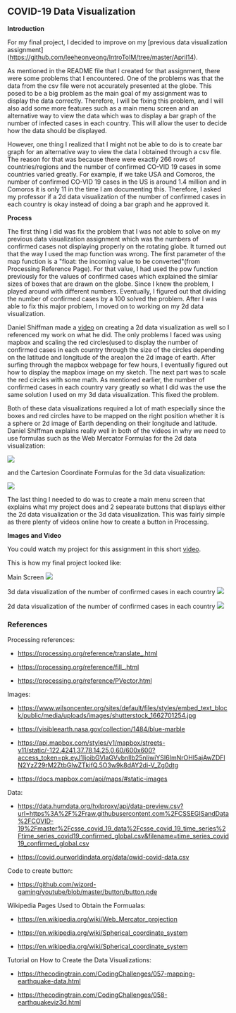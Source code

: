 ## COVID-19 Data Visualization

**Introduction**

For my final project, I decided to improve on my [previous data visualization assignment]
(https://github.com/leeheonyeong/IntroToIM/tree/master/April14).

As mentioned in the README file that I created for that assignment, there were some problems that I encountered. One of the 
problems was that the data from the csv file were not accurately presented at the globe. This posed to be a big problem as the
main goal of my assignment was to display the data correctly. Therefore, I will be fixing this problem, and I will also add 
some more features such as a main menu screen and an alternative way to view the data which was to display a bar graph of the
number of infected cases in each country. This will allow the user to decide how the data should be displayed. 

However, one thing I realized that I might not be able to do is to create bar graph for an alternative way to view the data I
obtained through a csv file. The reason for that was because there were exactly 266 rows of countries/regions and the number
of confirmed CO-VID 19 cases in some countries varied greatly. For example, if we take USA and Comoros, the number of 
confirmed CO-VID 19 cases in the US is around 1.4 million and in Comoros it is only 11 in the time I am documenting this. 
Therefore, I asked my professor if a 2d data visualization of the number of confirmed cases in each country is okay instead
of doing a bar graph and he approved it.

**Process**

The first thing I did was fix the problem that I was not able to solve on my previous data visualization assignment which was
the numbers of confirmed cases not displaying properly on the rotating globe. It turned out that the way I used the map 
function was wrong. The first parameter of the map function is a "float: the incoming value to be converted"(from Processing
Reference Page). For that value, I had used the pow function previously for the values of confirmed cases which explained
the similar sizes of boxes that are drawn on the globe. Since I knew the problem, I played around with different numbers. 
Eventually, I figured out that dividing the number of confirmed cases by a 100 solved the problem. After I was able to fix 
this major problem, I moved on to working on my 2d data visualization.

Daniel Shiffman made a [video](https://www.youtube.com/watch?v=ZiYdOwOrGyc&list=PLRqwX-V7Uu6ZiZxtDDRCi6uhfTH4FilpH&index=74)
on creating a 2d data visualization as well so I referenced my work on what he did. The only problems I faced was using mapbox 
and scaling the red circles(used to display the number of confirmed cases in each country through the size of the circles 
depending on the latitude and longitude of the area)on the 2d image of earth. After surfing through the mapbox webpage for few 
hours, I eventually figured out how to display the mapbox image on my sketch. The next part was to scale the red circles with 
some math. As mentioned earlier, the number of confirmed cases in each country vary greatly so what I did was the use the same 
solution I used on my 3d data visualization. This fixed the problem.

Both of these data visualizations required a lot of math especially since the boxes and red circles have to be mapped on the
right position whether it is a sphere or 2d image of Earth depending on their longitude and latitude. Daniel Shiffman explains
really well in both of the videos in why we need to use formulas such as the Web Mercator Formulas for the 2d data 
visualization:

![](https://i.imgur.com/vYpxSY0.png)

and the Cartesion Coordinate Formulas for the 3d data visualization:

![](https://i.imgur.com/gaLtJ7Q.png)

The last thing I needed to do was to create a main menu screen that explains what my project does and 2 sepearate buttons that
displays either the 2d data visualization or the 3d data visualization. This was fairly simple as there plenty of videos 
online how to create a button in Processing.

**Images and Video**

You could watch my project for this assignment in this short [video](https://youtu.be/S05hw3ojCKE).

This is how my final project looked like:

Main Screen
![](https://i.imgur.com/XuntxRF.png)

3d data visualization of the number of confirmed cases in each country
![](https://i.imgur.com/pGlH16K.png)

2d data visualization of the number of confirmed cases in each country
![](https://i.imgur.com/rC5SFeU.png)


### References

Processing references:

- https://processing.org/reference/translate_.html

- https://processing.org/reference/fill_.html

- https://processing.org/reference/PVector.html

Images:

- https://www.wilsoncenter.org/sites/default/files/styles/embed_text_block/public/media/uploads/images/shutterstock_1662701254.jpg

- https://visibleearth.nasa.gov/collection/1484/blue-marble

- https://api.mapbox.com/styles/v1/mapbox/streets-v11/static/-122.4241,37.78,14.25,0,60/600x600?access_token=pk.eyJ1IjoibGVlaGVvbnllb25nIiwiYSI6ImNrOHl5ajAwZDFlN2YzZ29rM2ZtbGIwZTkifQ.5O3w9k8dAY2di-V_Zg0dtg

- https://docs.mapbox.com/api/maps/#static-images

Data:

- https://data.humdata.org/hxlproxy/api/data-preview.csv?url=https%3A%2F%2Fraw.githubusercontent.com%2FCSSEGISandData%2FCOVID-19%2Fmaster%2Fcsse_covid_19_data%2Fcsse_covid_19_time_series%2Ftime_series_covid19_confirmed_global.csv&filename=time_series_covid19_confirmed_global.csv

- https://covid.ourworldindata.org/data/owid-covid-data.csv

Code to create button:

- https://github.com/wizord-gaming/youtube/blob/master/button/button.pde

Wikipedia Pages Used to Obtain the Formualas:

- https://en.wikipedia.org/wiki/Web_Mercator_projection

- https://en.wikipedia.org/wiki/Spherical_coordinate_system

- https://en.wikipedia.org/wiki/Spherical_coordinate_system

Tutorial on How to Create the Data Visualizations:

- https://thecodingtrain.com/CodingChallenges/057-mapping-earthquake-data.html

- https://thecodingtrain.com/CodingChallenges/058-earthquakeviz3d.html
